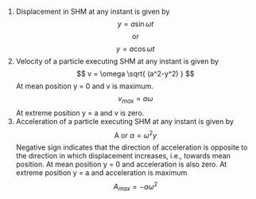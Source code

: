 1. Displacement in SHM at any instant is given by
$$
y = a \sin \omega t
$$
$$
\text{or}
$$
$$
y = a\cos \omega t
$$
2. Velocity of a particle executing SHM at any instant is given by $$
v = \omega \sqrt{ (a^2-y^2) }
$$ At mean position y = 0 and v is maximum.$$
v_{max} = a\omega
$$ At extreme position y = a and v is zero.
3. Acceleration of a particle executing SHM at any instant is given by 
$$
\text{A or } \alpha = \omega ^2y
$$
Negative sign indicates that the direction of acceleration is opposite to the direction in which displacement increases, i.e., towards mean position.
At mean position y = 0 and acceleration is also zero.
At extreme position y = a and acceleration is maximum 
$$
A_{max} =-a\omega^2
$$
